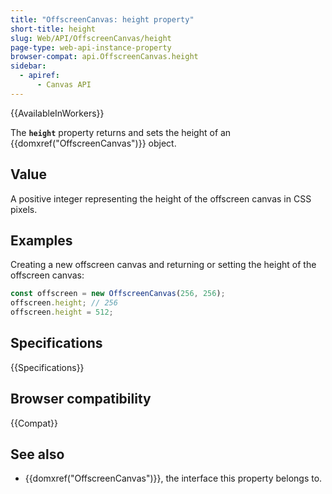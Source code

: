 ```yaml
---
title: "OffscreenCanvas: height property"
short-title: height
slug: Web/API/OffscreenCanvas/height
page-type: web-api-instance-property
browser-compat: api.OffscreenCanvas.height
sidebar:
  - apiref:
      - Canvas API
---
```


{{AvailableInWorkers}}

The **`height`** property returns and sets the height of an {{domxref("OffscreenCanvas")}} object.

## Value

A positive integer representing the height of the offscreen canvas in CSS pixels.

## Examples

Creating a new offscreen canvas and returning or setting the height of the offscreen canvas:

```js
const offscreen = new OffscreenCanvas(256, 256);
offscreen.height; // 256
offscreen.height = 512;
```

## Specifications

{{Specifications}}

## Browser compatibility

{{Compat}}

## See also

- {{domxref("OffscreenCanvas")}}, the interface this property belongs to.
